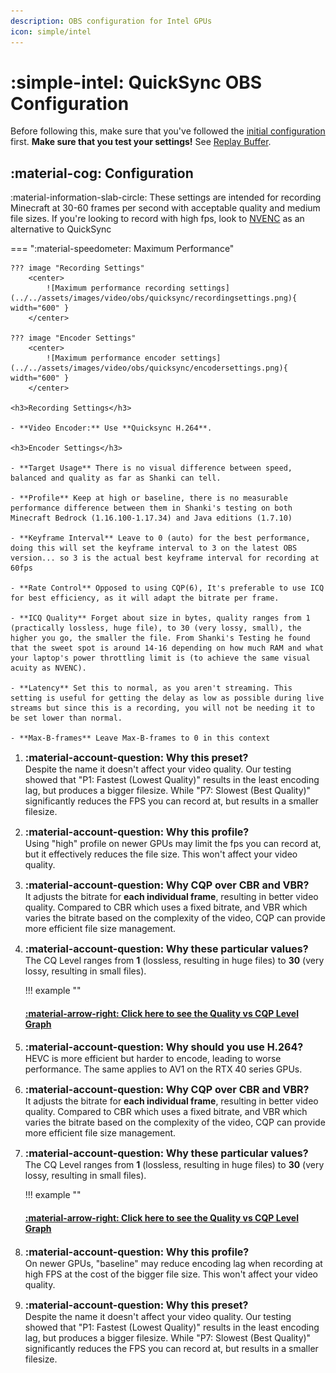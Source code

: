 ```yaml
---
description: OBS configuration for Intel GPUs
icon: simple/intel
---
```


<div class="annotate" markdown>

# :simple-intel: QuickSync OBS Configuration

Before following this, make sure that you've followed the [initial configuration](index.md) first. **Make sure that you test your settings!** See [Replay Buffer](index.md#replay-buffer).

## :material-cog: Configuration
:material-information-slab-circle: These settings are intended for recording Minecraft at 30-60 frames per second with acceptable quality and medium file sizes. If you're looking to record with high fps, look to [NVENC](#index.md#nvenc) as an alternative to QuickSync

=== ":material-speedometer: Maximum Performance"

    ??? image "Recording Settings"
        <center>
            ![Maximum performance recording settings](../../assets/images/video/obs/quicksync/recordingsettings.png){ width="600" }
        </center>

    ??? image "Encoder Settings"
        <center>
            ![Maximum performance encoder settings](../../assets/images/video/obs/quicksync/encodersettings.png){ width="600" }
        </center>

    <h3>Recording Settings</h3>

    - **Video Encoder:** Use **Quicksync H.264**. 

    <h3>Encoder Settings</h3>

    - **Target Usage** There is no visual difference between speed, balanced and quality as far as Shanki can tell.

    - **Profile** Keep at high or baseline, there is no measurable performance difference between them in Shanki's testing on both Minecraft Bedrock (1.16.100-1.17.34) and Java editions (1.7.10)

    - **Keyframe Interval** Leave to 0 (auto) for the best performance, doing this will set the keyframe interval to 3 on the latest OBS version... so 3 is the actual best keyframe interval for recording at 60fps

    - **Rate Control** Opposed to using CQP(6), It's preferable to use ICQ for best efficiency, as it will adapt the bitrate per frame.

    - **ICQ Quality** Forget about size in bytes, quality ranges from 1 (practically lossless, huge file), to 30 (very lossy, small), the higher you go, the smaller the file. From Shanki's Testing he found that the sweet spot is around 14-16 depending on how much RAM and what your laptop's power throttling limit is (to achieve the same visual acuity as NVENC). 

    - **Latency** Set this to normal, as you aren't streaming. This setting is useful for getting the delay as low as possible during live streams but since this is a recording, you will not be needing it to be set lower than normal.

    - **Max-B-frames** Leave Max-B-frames to 0 in this context

</div>

<!-- some things are duplicated as seemingly you can't use an annotation twice -->

1. <font size="3">**:material-account-question: Why this preset?**</font>  
Despite the name it doesn't affect your video quality. Our testing showed that "P1: Fastest (Lowest Quality)" results in the least encoding lag, but produces a bigger filesize. While "P7: Slowest (Best Quality)" significantly reduces the FPS you can record at, but results in a smaller filesize.

2. <font size="3">**:material-account-question: Why this profile?**</font>  
Using "high" profile on newer GPUs may limit the fps you can record at, but it effectively reduces the file size. This won't affect your video quality.

3. <font size="3">**:material-account-question: Why CQP over CBR and VBR?**</font>  
It adjusts the bitrate for **each individual frame**, resulting in better video quality. Compared to CBR which uses a fixed bitrate, and VBR which varies the bitrate based on the complexity of the video, CQP can provide more efficient file size management.

4. <font size="3">**:material-account-question: Why these particular values?**</font>  
The CQ Level ranges from **1** (lossless, resulting in huge files) to **30** (very lossy, resulting in small files).  

    !!! example ""
        <h4>[:material-arrow-right: Click here to see the Quality vs CQP Level Graph](../../assets/images/video/obs/nvenc/quality_vs_cqp.png)</h4>

5. <font size="3">**:material-account-question: Why should you use H.264?**</font>  
HEVC is more efficient but harder to encode, leading to worse performance. The same applies to AV1 on the RTX 40 series GPUs.

6. <font size="3">**:material-account-question: Why CQP over CBR and VBR?**</font>  
It adjusts the bitrate for **each individual frame**, resulting in better video quality. Compared to CBR which uses a fixed bitrate, and VBR which varies the bitrate based on the complexity of the video, CQP can provide more efficient file size management.

7. <font size="3">**:material-account-question: Why these particular values?**</font>  
The CQ Level ranges from **1** (lossless, resulting in huge files) to **30** (very lossy, resulting in small files).  

    !!! example ""
        <h4>[:material-arrow-right: Click here to see the Quality vs CQP Level Graph](../../assets/images/video/obs/nvenc/quality_vs_cqp.png)</h4>

8. <font size="3">**:material-account-question: Why this profile?**</font>  
On newer GPUs, "baseline" may reduce encoding lag when recording at high FPS at the cost of the bigger file size. This won't affect your video quality.

9. <font size="3">**:material-account-question: Why this preset?**</font>  
Despite the name it doesn't affect your video quality. Our testing showed that "P1: Fastest (Lowest Quality)" results in the least encoding lag, but produces a bigger filesize. While "P7: Slowest (Best Quality)" significantly reduces the FPS you can record at, but results in a smaller filesize.

